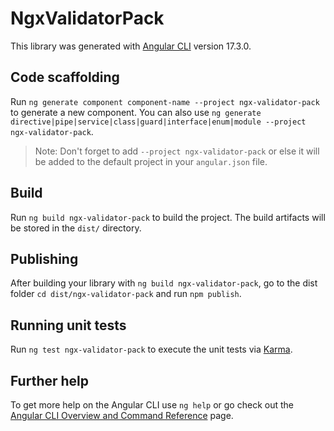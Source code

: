 # NgxValidatorPack

This library was generated with [Angular CLI](https://github.com/angular/angular-cli) version 17.3.0.

## Code scaffolding

Run `ng generate component component-name --project ngx-validator-pack` to generate a new component. You can also use `ng generate directive|pipe|service|class|guard|interface|enum|module --project ngx-validator-pack`.
> Note: Don't forget to add `--project ngx-validator-pack` or else it will be added to the default project in your `angular.json` file. 

## Build

Run `ng build ngx-validator-pack` to build the project. The build artifacts will be stored in the `dist/` directory.

## Publishing

After building your library with `ng build ngx-validator-pack`, go to the dist folder `cd dist/ngx-validator-pack` and run `npm publish`.

## Running unit tests

Run `ng test ngx-validator-pack` to execute the unit tests via [Karma](https://karma-runner.github.io).

## Further help

To get more help on the Angular CLI use `ng help` or go check out the [Angular CLI Overview and Command Reference](https://angular.io/cli) page.
